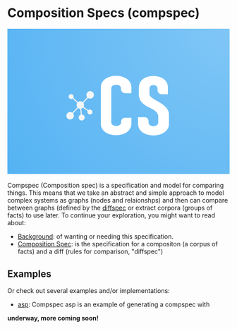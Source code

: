 # Composition Specs (compspec)

![img/compspec.png](img/compspec.png)

Compspec (Composition spec) is a specification and model for comparing things. This means
that we take an abstract and simple approach to model complex systems as graphs (nodes
and relaionshps) and then can compare between graphs (defined by the [diffspec](diffspec.md)
or extract corpora (groups of facts) to use later. To continue your exploration, you
might want to read about:

 - [Background](background.md): of wanting or needing this specification.
 - [Composition Spec](spec.md): is the specification for a compositon (a corpus of facts) and a diff (rules for comparison, "diffspec")


## Examples

Or check out several examples and/or implementations:

 - [asp](asp): Compspec asp is an example of generating a compspec with 

**underway, more coming soon!**
